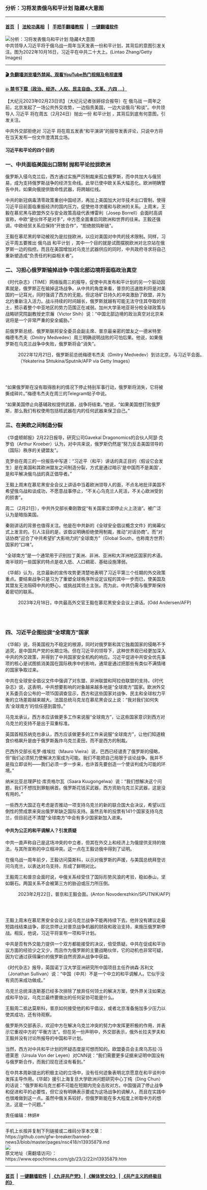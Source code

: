 ### 分析：习将发表俄乌和平计划 隐藏4大意图
------------------------

#### [首页](https://github.com/gfw-breaker/banned-news3/blob/master/README.md) &nbsp;&nbsp;|&nbsp;&nbsp; [法轮功真相](https://github.com/begood0513/basic/blob/master/README.md)  &nbsp;&nbsp;|&nbsp;&nbsp; [手把手翻墙教程](https://github.com/gfw-breaker/guides/wiki)  &nbsp;&nbsp;|&nbsp;&nbsp; [一键翻墙软件](https://github.com/gfw-breaker/nogfw/blob/master/README.md)  



<div><img alt="分析：习将发表俄乌和平计划 隐藏4大意图" class="attachment-djy_600_400 size-djy_600_400 wp-post-image" src="https://i.epochtimes.com/assets/uploads/2023/01/id13906719-GettyImages-1433740916_light_cut-600x400.jpg"/>
<div class="caption">
 中共领导人习近平将于俄乌战一周年当天发表一份和平计划，其背后的意图引发关注。图为2022年10月16日，习近平在中共二十大上。(Lintao Zhang/Getty Images)
</div></div><hr/>

#### [ 🎬  免翻墙浏览墙外禁闻、观看YouTube热门视频及电视直播](https://github.com/gfw-breaker/HelloWorld)

#### [ 💥  禁书下载（政治、经济、人权、民主自由、文革、六四 ...）](https://github.com/gfw-breaker/books/blob/master/README.md)

<div><p>
 【大纪元2023年02月23日讯】（大纪元记者张婷综合报导）在
 <ok href="https://www.epochtimes.com/gb/tag/%E4%BF%84%E4%B9%8C%E6%88%98.html">
  俄乌战
 </ok>
 一周年之前，北京发起了一场公共外交攻势，一边指责美国，一边大谈俄乌“和谈”。中共领导人
 <ok href="https://www.epochtimes.com/gb/tag/%E4%B9%A0%E8%BF%91%E5%B9%B3.html">
  习近平
 </ok>
 将在周五（2月24日）抛出一份
 <ok href="https://www.epochtimes.com/gb/tag/%E5%92%8C%E5%B9%B3%E8%AE%A1%E5%88%92.html">
  和平计划
 </ok>
 ，其背后到底有何意图，引发关注。
</p>
<p>
 中共外交部拒绝对
 <ok href="https://www.epochtimes.com/gb/tag/%E4%B9%A0%E8%BF%91%E5%B9%B3.html">
  习近平
 </ok>
 将在周五发表“和平演讲”的报导发表评论，只说中方将在当天发布一份文件澄清其立场。
</p>
<h4>
 习近平和平论的四个目的
</h4>
<h3>
 一、中共面临美国出口限制 抛和平论拉拢欧洲
</h3>
<p>
 俄罗斯入侵乌克兰后，西方通过实施严厉制裁来孤立俄罗斯，而中共加大与俄贸易，成为支持俄罗斯战争的经济生命线。此举已使中欧关系大幅恶化。欧洲明确警告中共，如果向俄提供致命性武器，将跨越红线。
</p>
<p>
 中共的新冠病毒清零政策重创中国经济，再加上美国加大对华技术出口管制，使得习近平目前面临重振经济的国内压力，促使他寻求缓和与欧洲的关系。上周末，王毅在慕尼黑与欧盟外交与安全政策高级代表博雷利（Josep Borrell）会面时高调宣称，中欧“是伙伴不是对手”，中方愿全面重启同欧洲和世界的往来。王毅还强调，中欧经贸关系应保持“开放合作”，“拒绝脱钩断链”。
</p>
<p>
 王毅在慕尼黑的举动被视为是拉拢欧洲，以应对美国对中共的技术限制。同样，习近平周五要推出
 <ok href="https://www.epochtimes.com/gb/tag/%E4%BF%84%E4%B9%8C%E6%88%98.html">
  俄乌战
 </ok>
 <ok href="https://www.epochtimes.com/gb/tag/%E5%92%8C%E5%B9%B3%E8%AE%A1%E5%88%92.html">
  和平计划
 </ok>
 ，其中一个目的就是试图摆脱欧洲对北京站在俄罗斯一边的指控。而且在美国增加对乌克兰武器供应的同时，中共政府寻求将自己重新塑造成“负责任的利益相关者”。
</p>
<h3>
 二、习担心俄罗斯输掉战争 中国北部边境将面临政治真空
</h3>
<p>
 《时代杂志》（TIME）网络版周三的报导，促使中共发布和平计划的另一个驱动因素就是，俄罗斯正在输掉这场战争。从中共的角度来看，普京的迅速胜利将是对美国的一记耳光，同时强调了西方的无能。但这场旷日持久的冲突激励了欧盟，并为北约重新注入活力。战斗持续的时间越长，俄罗斯就越有可能无法守住其夺取的领土，预示着整个中亚地区的势力范围正在减弱。加州大学圣地亚哥分校全球政策与战略研究院副教授史宗瀚（Victor Shih）说：“中国北部边境的政治真空对北京来说将是一个非常严重的安全威胁。”
</p>
<p>
 前俄罗斯总统、俄罗斯联邦安全委员会副主席、普京最亲密的盟友之一德米特里‧梅德韦杰夫（Dmitry Medvedev）周三明确说明战败的可怕后果。他说，如果俄罗斯在乌克兰战争中失败，俄罗斯将会“消失”。
</p>
<figure aria-describedby="caption-attachment-13889444" class="wp-caption aligncenter" id="attachment_13889444" style="width: 600px">
 <ok href="https://i.epochtimes.com/assets/uploads/2022/12/id13889444-GettyImages-1245761884.jpg" target="_blank">
  <img alt="" class="size-large wp-image-13889444" src="https://i.epochtimes.com/assets/uploads/2022/12/id13889444-GettyImages-1245761884-600x439.jpg"/>
 </ok>
 <br/><figcaption class="wp-caption-text" id="caption-attachment-13889444">
  2022年12月21日，俄罗斯前总统梅德韦杰夫（Dmitry Medvedev）到访北京，与习近平会面。（Yekaterina Shtukina/Sputnik/AFP via Getty Images）
 </figcaption><br/>
</figure><br/>
<p>
 “如果俄罗斯在没有取得胜利的情况下停止特别军事行动，俄罗斯将消失，它将被撕成碎片。”梅德韦杰夫在周三的Telegram帖子中说。
</p>
<p>
 “如果美国停止向基辅政权提供武器，战争将结束。”他说，“如果美国想打败俄罗斯，那么我们有权使用包括核武器在内的任何武器来保卫自己。”
</p>
<h3>
 三、在美欧之间制造分裂
</h3>
<p>
 《华盛顿邮报》2月22日报导，研究公司Gavekal Dragonomics的合伙人阿瑟‧克罗伯（Arthur Kroeber）认为，对中共来说，俄罗斯仍然是“努力反击美国领导的（国际）秩序的关键盟友”。
</p>
<p>
 克罗伯在周三的一份报告中写道：“习近平（和平）讲话的真正目的（假设它会发生）是在美国和其欧洲盟友之间制造分裂，方式是通过暗示‘是中国而不是美国’，是和平解决俄乌战的真正倡导者。”
</p>
<p>
 王毅上周末在慕尼黑安全会议上讲话中当着欧洲领导人的面，不点名地批评美国不希望俄乌战和谈成功，不愿意战事停止，“不关心乌克兰人死活，不关心欧洲受到的损害”。
</p>
<p>
 周二（2月21日），中共外交部长秦刚敦促“有关国家立即停止火上浇油”。被广泛认为是暗指美国。
</p>
<p>
 秦刚讲话的背景也值得关注。他是在中共新的《全球安全倡议概念文件》的揭幕仪式上发言的。引人注目的是，该倡议明确拒绝使用制裁，推动“对话协商”。而“对话协商”迎合了中共希望扩大影响力的“全球南方”（Global South，也称南方世界）国家的“口味”。
</p>
<p>
 “全球南方”是一个通常用于识别拉丁美洲、非洲、亚洲和大洋洲地区国家的术语。南半球的一些国家的特点是收入低、人口稠密、基础设施薄弱。
</p>
<p>
 《华邮》认为，北京最新的宣传攻势更清楚地表明了习近平第三个任期的外交政策重点。要结束战争只是习为了重塑全球秩序所设定议程的其中一步而已，使美国及其盟友无法阻碍中共的野心，或挑战其领土主张。而为此，中共仍需与俄罗斯保持着密切的联系。
</p>
<figure aria-describedby="caption-attachment-13932977" class="wp-caption aligncenter" id="attachment_13932977" style="width: 600px">
 <ok href="https://i.epochtimes.com/assets/uploads/2023/02/id13932977-000_339H8FF.jpg" target="_blank">
  <img alt="" class="size-large wp-image-13932977" src="https://i.epochtimes.com/assets/uploads/2023/02/id13932977-000_339H8FF-600x400.jpg"/>
 </ok>
 <br/><figcaption class="wp-caption-text" id="caption-attachment-13932977">
  2023年2月18日，中共最高外交官王毅在慕尼黑安全会议上讲话。(Odd Andersen/AFP)
 </figcaption><br/>
</figure><br/>
<h3>
 四、习近平企图拉拢“全球南方”国家
</h3>
<p>
 《华邮》说，将美国视为不稳定的根源，同时对俄罗斯和其它独裁国家的侵略不予追究，是中国共产党的长期立场。但在习近平的领导下，这种世界观已经更加深入中共的外交政策，并得到了中共国家安全机构的响应。习近平促进中共安全优先事项的核心是试图抵消美国在国际秩序中的影响，通常是通过把那些有类似不满情绪的国家争取过来。
</p>
<p>
 中共在全球安全倡议文件中强调了对东盟、非洲联盟和阿拉伯联盟的支持。《时代杂志》说，这表明，中共想要影响的对象越来越多地是“全球南方”国家。欧洲外交关系委员会公布的一项15国调查显示，西方和这些国家对战争、民主和全球权力平衡的立场差距越来越大。法国总统马克龙在慕尼黑会议上说：“我对我们如何失去‘全球南方’的信任感到震惊。”
</p>
<p>
 马克龙承认，西方本应该做更多工作来说服“全球南方”，让这些国家意识到西方对乌克兰的支持不是出于双重标准。
</p>
<p>
 英国首相苏纳克也承认，西方应该做更多的工作来说服“全球南方”，让他们知道粮食价格飙升是由于俄罗斯轰炸乌克兰麦田，而不是西方的制裁。
</p>
<p>
 巴西外交部长毛罗‧维埃拉（Mauro Vieira）说，巴西已经谴责了俄罗斯的侵略，但“我们必须努力使解决方案成为可能。我们不能把自己局限于谈论战争。我并不是指立即谈判——我们必须一步一步来，也许首先要创造一个使谈判成为可能的环境。”
</p>
<p>
 纳米比亚总理萨拉‧库贡格尔瓦（Saara Kuugongelwa）说：“我们想解决这个问题，我们不想找到罪魁祸首。俄罗斯花钱买武器，西方资助乌克兰买武器，这是没有用的。”
</p>
<p>
 一些西方大国正在考虑是否推动一项支持乌克兰的新的联合国大会决议，希望以压倒性的赞成票来突出俄罗斯缺乏国际支持。虽然去年的投票有141个国家支持乌克兰，但目前还不清楚“全球南方”中会有多少国家新加入进来。
</p>
<h4>
 中共为公正的和平调解人？引发质疑
</h4>
<p>
 中共一直声称自己是这场冲突的中立者，但其在外交上和经济上为俄提供支持的做法，与其所宣称的中立相冲突。这一点在王毅访俄中得到了证明。
</p>
<p>
 在俄乌战一周年前夕，王毅访问莫斯科，以示对俄罗斯的声援，与美国总统拜登访问乌克兰，以表达对乌支持，形成了鲜明对比。
</p>
<p>
 王毅周三和普京会面时说，中俄关系经受住了国际形势风浪的考验，稳如泰山，坚如磐石。两国关系不会被第三方的胁迫或压力所压倒。
</p>
<figure aria-describedby="caption-attachment-13935935" class="wp-caption aligncenter" id="attachment_13935935" style="width: 600px">
 <ok href="https://i.epochtimes.com/assets/uploads/2023/02/id13935935-000_339R8ZK.jpg" target="_blank">
  <img alt="" class="size-large wp-image-13935935" src="https://i.epochtimes.com/assets/uploads/2023/02/id13935935-000_339R8ZK-600x400.jpg"/>
 </ok>
 <br/><figcaption class="wp-caption-text" id="caption-attachment-13935935">
  2023年2月22日，普京和王毅会面。(Anton Novoderezhkin/SPUTNIK/AFP)
 </figcaption><br/>
</figure><br/>
<p>
 王毅上周末在慕尼黑安全会议上说乌克兰战争不能再持续下去。他并没有建议走最短路线结束战争，即北京停止对普京战争机器的财政和政治支持，来施压俄罗斯停战。相反，他说，习近平将宣布一项和平计划。
</p>
<p>
 中共是否有外交能力提供一个双方都能接受的决议，倍受质疑。中共在促成和平协议方面的经验少之又少，而且作为俄罗斯的主要战略伙伴，它的动机也非常可疑，因为它通过获得廉价的俄罗斯自然资源从战争中获益。
</p>
<p>
 《时代杂志》报导，英国诺丁汉大学亚洲研究所中国项目主任乔纳森‧苏利文（Jonathan Sullivan）说：“中国（中共）不是一个中立的和平调解人。它似乎没有资历来成功做成。”
</p>
<p>
 乌克兰总统泽连斯基已经多次排除了放弃任何领土的解决方案，使外界关注如果达成和平协议，乌克兰最终要做出的任何妥协可能是什么。
</p>
<p>
 王毅周二抵达莫斯科，普京如何接受他的和平倡议，或者北京准备施加多少压力以使其成功，还有待观察。
</p>
<p>
 俄罗斯外交部表示，欢迎中方在解决乌克兰冲突的努力中发挥更积极的作用，并表示它重视中方的“平衡方法”。但在另一份声明中，外交部表示，俄外长拉夫罗夫和王毅并没有讨论所报导的中国和平计划。
</p>
<p>
 当然，西方对中共和平计划的怀疑态度是可想而知的。欧盟委员会主席乌苏拉‧冯德莱恩（Ursula Von der Leyen）对CNN说：“我们需要更多证据来证明中国没有与俄罗斯合作，而我们现在还没有看到。”
</p>
<p>
 在中共本周新提出的积极主动的立场中，没有任何迹象表明北京愿意在和平谈判中发挥主导作用。《华邮》援引上海复旦大学欧洲问题研究中心丁纯（Ding Chun）的话说：“俄罗斯和乌克兰都不可能在短期内完全击败对方。中国强调了停止战争和促进和平的必要性，但它没有明确表示要成为这场战争的调解人，而且在实践中也很难做到这一点。虽然中俄关系较好，但俄罗斯能在多大程度上听取中方的想法，这是一个问题。”
</p>
<p>
 责任编辑：林妍#
</p>
</div>
<hr/>
手机上长按并复制下列链接或二维码分享本文章：<br/>
https://github.com/gfw-breaker/banned-news3/blob/master/pages/nsc418/n13935879.md <br/>
<a href='https://github.com/gfw-breaker/banned-news3/blob/master/pages/nsc418/n13935879.md'><img src='https://github.com/gfw-breaker/banned-news3/blob/master/pages/nsc418/n13935879.md.png'/></a> <br/>
原文地址（需翻墙访问）：https://www.epochtimes.com/gb/23/2/22/n13935879.htm


------------------------
#### [首页](https://github.com/gfw-breaker/banned-news3/blob/master/README.md) &nbsp;|&nbsp; [一键翻墙软件](https://github.com/gfw-breaker/nogfw/blob/master/README.md) &nbsp;| [《九评共产党》](https://github.com/gfw-breaker/9ping.md/blob/master/README.md#九评之一评共产党是什么) | [《解体党文化》](https://github.com/gfw-breaker/jtdwh.md/blob/master/README.md) | [《共产主义的终极目的》](https://github.com/gfw-breaker/gczydzjmd.md/blob/master/README.md)


<img src='http://gfw-breaker.win/banned-news3/pages/nsc418/n13935879.md' width='0px' height='0px'/>